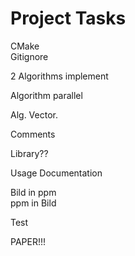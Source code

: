 # Project Tasks


CMake  
Gitignore

2 Algorithms implement

Algorithm parallel

Alg. Vector.



Comments


Library??



Usage Documentation























Bild in ppm  
ppm in Bild


Test

PAPER!!!